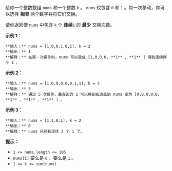 给你一个整数数组 `nums` 和一个整数 `k` 。 `nums` 仅包含 `0` 和 `1` 。每一次移动，你可以选择 **相邻**
两个数字并将它们交换。

请你返回使 `nums` 中包含 `k` 个 **连续**`1` 的 **最少** 交换次数。

**示例 1：**

    
    
    **输入：** nums = [1,0,0,1,0,1], k = 2
    **输出：** 1
    **解释：** 在第一次操作时，nums 可以变成 [1,0,0,0, **1** , **1** ] 得到连续两个 1 。
    

**示例 2：**

    
    
    **输入：** nums = [1,0,0,0,0,0,1,1], k = 3
    **输出：** 5
    **解释：** 通过 5 次操作，最左边的 1 可以移到右边直到 nums 变为 [0,0,0,0,0, **1** , **1** , **1** ] 。
    

**示例 3：**

    
    
    **输入：** nums = [1,1,0,1], k = 2
    **输出：** 0
    **解释：** nums 已经有连续 2 个 1 了。
    

**提示：**

  * `1 <= nums.length <= 105`
  * `nums[i]` 要么是 `0` ，要么是 `1` 。
  * `1 <= k <= sum(nums)`


